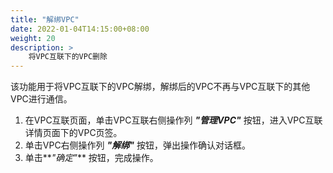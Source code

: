 ```yaml
---
title: "解绑VPC"
date: 2022-01-04T14:15:00+08:00
weight: 20
description: >
    将VPC互联下的VPC删除
---
```


该功能用于将VPC互联下的VPC解绑，解绑后的VPC不再与VPC互联下的其他VPC进行通信。

1. 在VPC互联页面，单击VPC互联右侧操作列 **_"管理VPC"_** 按钮，进入VPC互联详情页面下的VPC页签。
2. 单击VPC右侧操作列 **_"解绑"_** 按钮，弹出操作确认对话框。
3. 单击**_"确定"_** 按钮，完成操作。